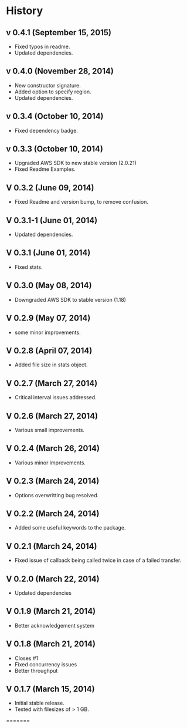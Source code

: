 # History

## v 0.4.1 (September 15, 2015)
* Fixed typos in readme.
* Updated dependencies.

## v 0.4.0 (November 28, 2014)
* New constructor signature.
* Added option to specify region.
* Updated dependencies.

## v 0.3.4 (October 10, 2014)
* Fixed dependency badge.

## v 0.3.3 (October 10, 2014)
* Upgraded AWS SDK to new stable version (2.0.21)
* Fixed Readme Examples.

## V 0.3.2 (June 09, 2014)
* Fixed Readme and version bump, to remove confusion.

## V 0.3.1-1 (June 01, 2014)
* Updated dependencies.

## V 0.3.1 (June 01, 2014)
* Fixed stats.

## V 0.3.0 (May 08, 2014)
* Downgraded AWS SDK to stable version (1.18)

## V 0.2.9 (May 07, 2014)
* some minor improvements.

## V 0.2.8 (April 07, 2014)
* Added file size in stats object.

## V 0.2.7 (March 27, 2014)
* Critical interval issues addressed.

## V 0.2.6 (March 27, 2014)
* Various small improvements.

## V 0.2.4 (March 26, 2014)
* Various minor improvements.

## V 0.2.3 (March 24, 2014)
* Options overwritting bug resolved.

## V 0.2.2 (March 24, 2014)
* Added some useful keywords to the package.

## V 0.2.1 (March 24, 2014)
* Fixed issue of callback being called twice in case of a failed transfer.

## V 0.2.0 (March 22, 2014)
* Updated dependencies

## V 0.1.9 (March 21, 2014)
* Better acknowledgement system

## V 0.1.8 (March 21, 2014)
* Closes #1
* Fixed concurrency issues
* Better throughput

## V 0.1.7 (March 15, 2014)
* Initial stable release.
* Tested with filesizes of > 1 GB.

=======
